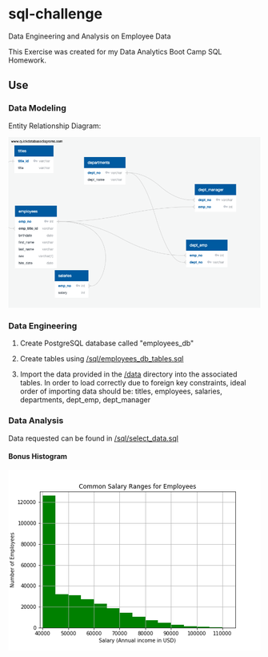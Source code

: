 # sql-challenge
Data Engineering and Analysis on Employee Data

This Exercise was created for my Data Analytics Boot Camp SQL Homework.

## Use

### Data Modeling

Entity Relationship Diagram:

![Entity Relationship Diagram](images/employees_db_erd.png)

### Data Engineering

1. Create PostgreSQL database called "employees_db"

2. Create tables using [/sql/employees_db_tables.sql](/sql/employees_db_tables.sql)

3. Import the data provided in the [/data](/data) directory into the associated tables. In order to load correctly due to foreign key constraints, ideal order of importing data should be: titles, employees, salaries, departments, dept_emp, dept_manager

### Data Analysis

Data requested can be found in [/sql/select_data.sql](/sql/select_data.sql)

#### Bonus Histogram

![Common Salary Ranges for Employees](images/salary_histogram.png)
